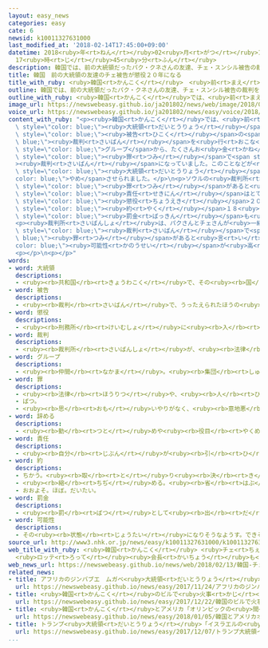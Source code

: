 ```yaml
---
layout: easy_news
categories: easy
cate: 6
newsid: k10011327631000
last_modified_at: '2018-02-14T17:45:00+09:00'
datetime: 2018<ruby>年<rt>ねん</rt></ruby>02<ruby>月<rt>がつ</rt></ruby>14<ruby>日<rt>にち</rt></ruby>
  17<ruby>時<rt>じ</rt></ruby>45<ruby>分<rt>ふん</rt></ruby>
description: 韓国では、前の大統領だったパク・クネさんの友達、チェ・スンシル被告の裁判を行っていました。
title: 韓国　前の大統領の友達のチェ被告が懲役２０年になる
title_with_ruby: <ruby>韓国<rt>かんこく</rt></ruby>　<ruby>前<rt>まえ</rt></ruby>の<ruby>大統領<rt>だいとうりょう</rt></ruby>の<ruby>友達<rt>ともだち</rt></ruby>のチェ<ruby>被告<rt>ひこく</rt></ruby>が<ruby>懲役<rt>ちょうえき</rt></ruby>２０<ruby>年<rt>ねん</rt></ruby>になる
outline: 韓国では、前の大統領だったパク・クネさんの友達、チェ・スンシル被告の裁判を行っていました。
outline_with_ruby: <ruby>韓国<rt>かんこく</rt></ruby>では、<ruby>前<rt>まえ</rt></ruby>の<ruby>大統領<rt>だいとうりょう</rt></ruby>だったパク・クネさんの<ruby>友達<rt>ともだち</rt></ruby>、チェ・スンシル<ruby>被告<rt>ひこく</rt></ruby>の<ruby>裁判<rt>さいばん</rt></ruby>を<ruby>行<rt>おこな</rt></ruby>っていました。
image_url: https://newswebeasy.github.io/ja201802/news/web/image/2018/02/13/K10011327631_1802131938_1802131951_01_02.jpg
voice_url: https://newswebeasy.github.io/ja201802/news/easy/voice/2018/02/14/k10011327631000.mp3
content_with_ruby: "<p><ruby>韓国<rt>かんこく</rt></ruby>では、<ruby>前<rt>まえ</rt></ruby>の<span\
  \ style=\"color: blue;\"><ruby>大統領<rt>だいとうりょう</rt></ruby></span>だったパク・クネさんの<ruby>友達<rt>ともだち</rt></ruby>、チェ・スンシル<span\
  \ style=\"color: blue;\"><ruby>被告<rt>ひこく</rt></ruby></span>の<span style=\"color:\
  \ blue;\"><ruby>裁判<rt>さいばん</rt></ruby></span>を<ruby>行<rt>おこな</rt></ruby>っていました。チェさんは、サムスンやロッテなど<ruby>大<rt>おお</rt></ruby>きな<ruby>会社<rt>かいしゃ</rt></ruby>の<span\
  \ style=\"color: blue;\">グループ</span>から、たくさんお<ruby>金<rt>かね</rt></ruby>をもらったり、もらう<ruby>約束<rt>やくそく</rt></ruby>をしたりした<span\
  \ style=\"color: blue;\"><ruby>罪<rt>つみ</rt></ruby></span>で<span style=\"color: blue;\"\
  ><ruby>裁判<rt>さいばん</rt></ruby></span>になっていました。このことなどが<ruby>理由<rt>りゆう</rt></ruby>で、パクさんは<ruby>去年<rt>きょねん</rt></ruby>、<span\
  \ style=\"color: blue;\"><ruby>大統領<rt>だいとうりょう</rt></ruby></span>を<span style=\"\
  color: blue;\">やめ</span>させられました。</p>\n<p>ソウルの<ruby>裁判所<rt>さいばんしょ</rt></ruby>は１３<ruby>日<rt>にち</rt></ruby>、チェさんに１７の<span\
  \ style=\"color: blue;\"><ruby>罪<rt>つみ</rt></ruby></span>があると<ruby>言<rt>い</rt></ruby>いました。そして、「チェさんの<span\
  \ style=\"color: blue;\"><ruby>責任<rt>せきにん</rt></ruby></span>はとても<ruby>重<rt>おも</rt></ruby>い」と<ruby>言<rt>い</rt></ruby>って、チェさんを<span\
  \ style=\"color: blue;\"><ruby>懲役<rt>ちょうえき</rt></ruby></span>２０<ruby>年<rt>ねん</rt></ruby>にしました。<span\
  \ style=\"color: blue;\"><ruby>約<rt>やく</rt></ruby></span>１８<ruby>億<rt>おく</rt></ruby><ruby>円<rt>えん</rt></ruby>の<span\
  \ style=\"color: blue;\"><ruby>罰金<rt>ばっきん</rt></ruby></span>も<ruby>払<rt>はら</rt></ruby>うように<ruby>言<rt>い</rt></ruby>いました。</p>\n\
  <p><ruby>裁判所<rt>さいばんしょ</rt></ruby>は、パクさんとチェさんが<ruby>一緒<rt>いっしょ</rt></ruby>に<ruby>悪<rt>わる</rt></ruby>いことをしたと<ruby>言<rt>い</rt></ruby>っています。このため、パクさんも<span\
  \ style=\"color: blue;\"><ruby>裁判<rt>さいばん</rt></ruby></span>で<span style=\"color:\
  \ blue;\"><ruby>罪<rt>つみ</rt></ruby></span>があると<ruby>言<rt>い</rt></ruby>われる<span style=\"\
  color: blue;\"><ruby>可能性<rt>かのうせい</rt></ruby></span>が<ruby>高<rt>たか</rt></ruby>くなりました。</p>\n\
  <p></p>\n<p></p>"
words:
- word: 大統領
  descriptions:
  - <ruby><rb>共和国</rb><rt>きょうわこく</rt></ruby>で、その<ruby><rb>国</rb><rt>くに</rt></ruby>を<ruby><rb>代表</rb><rt>だいひょう</rt></ruby>する<ruby><rb>人</rb><rt>ひと</rt></ruby>。
- word: 被告
  descriptions:
  - <ruby><rb>裁判</rb><rt>さいばん</rt></ruby>で、うったえられたほうの<ruby><rb>人</rb><rt>ひと</rt></ruby>。
- word: 懲役
  descriptions:
  - <ruby><rb>刑務所</rb><rt>けいむしょ</rt></ruby>に<ruby><rb>入</rb><rt>い</rt></ruby>れて、<ruby><rb>罪</rb><rt>つみ</rt></ruby>をつぐなうために<ruby><rb>仕事</rb><rt>しごと</rt></ruby>をさせること。
- word: 裁判
  descriptions:
  - <ruby><rb>裁判所</rb><rt>さいばんしょ</rt></ruby>が、<ruby><rb>法律</rb><rt>ほうりつ</rt></ruby>にもとづいて、それがよいか<ruby><rb>悪</rb><rt>わる</rt></ruby>いかを<ruby><rb>決</rb><rt>き</rt></ruby>めること。
- word: グループ
  descriptions:
  - <ruby><rb>仲間</rb><rt>なかま</rt></ruby>。<ruby><rb>集団</rb><rt>しゅうだん</rt></ruby>。
- word: 罪
  descriptions:
  - <ruby><rb>法律</rb><rt>ほうりつ</rt></ruby>や、<ruby><rb>人</rb><rt>ひと</rt></ruby>として<ruby><rb>守</rb><rt>まも</rt></ruby>らなければならないことに、そむいた<ruby><rb>行</rb><rt>おこな</rt></ruby>い。<ruby><rb>犯罪</rb><rt>はんざい</rt></ruby>。
  - ばつ。
  - <ruby><rb>思</rb><rt>おも</rt></ruby>いやりがなく、<ruby><rb>意地悪</rb><rt>いじわる</rt></ruby>なようす。
- word: 辞める
  descriptions:
  - <ruby><rb>勤</rb><rt>つと</rt></ruby>めや<ruby><rb>役目</rb><rt>やくめ</rt></ruby>から<ruby><rb>退</rb><rt>しりぞ</rt></ruby>く。
- word: 責任
  descriptions:
  - <ruby><rb>自分</rb><rt>じぶん</rt></ruby>が<ruby><rb>引</rb><rt>ひ</rt></ruby>き<ruby><rb>受</rb><rt>う</rt></ruby>けてしなければならない<ruby><rb>務</rb><rt>つと</rt></ruby>め。
- word: 約
  descriptions:
  - ちかう。<ruby><rb>取</rb><rt>と</rt></ruby>り<ruby><rb>決</rb><rt>き</rt></ruby>める。
  - <ruby><rb>縮</rb><rt>ちぢ</rt></ruby>める。<ruby><rb>省</rb><rt>はぶ</rt></ruby>く。<ruby><rb>簡単</rb><rt>かんたん</rt></ruby>にする。
  - おおよそ。ほぼ。だいたい。
- word: 罰金
  descriptions:
  - <ruby><rb>罰</rb><rt>ばつ</rt></ruby>として<ruby><rb>出</rb><rt>だ</rt></ruby>させるお<ruby><rb>金</rb><rt>かね</rt></ruby>。
- word: 可能性
  descriptions:
  - その<ruby><rb>状態</rb><rt>じょうたい</rt></ruby>になりそうなようす。できそうなようす。
source_url: http://www3.nhk.or.jp/news/easy/k10011327631000/k10011327631000.html
web_title_with_ruby: <ruby>韓国<rt>かんこく</rt></ruby> <ruby>チェ<rt>ちぇ</rt></ruby>・<ruby>スンシル<rt>すんしる</rt></ruby><ruby>被告<rt>ひこく</rt></ruby>に<ruby>懲役<rt>ちょうえき</rt></ruby>20<ruby>年<rt>ねん</rt></ruby>
  <ruby>ロッテ<rt>ろって</rt></ruby><ruby>会長<rt>かいちょう</rt></ruby>も<ruby>実刑<rt>じっけい</rt></ruby><ruby>判決<rt>はんけつ</rt></ruby>
web_news_url: https://newswebeasy.github.io/news/web/2018/02/13/韓国-チェスンシル被告に懲役20年-ロッテ会長も実刑判決
related_news:
- title: アフリカのジンバブエ　ムガベ<ruby>大統領<rt>だいとうりょう</rt></ruby>がやめる
  url: https://newswebeasy.github.io/news/easy/2017/11/24/アフリカのジンバブエ-ムガベ大統領がやめる
- title: <ruby>韓国<rt>かんこく</rt></ruby>のビルで<ruby>火事<rt>かじ</rt></ruby>　２９<ruby>人<rt>にん</rt></ruby>が<ruby>亡<rt>な</rt></ruby>くなる
  url: https://newswebeasy.github.io/news/easy/2017/12/22/韓国のビルで火事-29人が亡くなる
- title: <ruby>韓国<rt>かんこく</rt></ruby>とアメリカ「オリンピックの<ruby>間<rt>あいだ</rt></ruby>は<ruby>軍<rt>ぐん</rt></ruby>の<ruby>訓練<rt>くんれん</rt></ruby>をしない」
  url: https://newswebeasy.github.io/news/easy/2018/01/05/韓国とアメリカオリンピックの間は軍の訓練をしない
- title: トランプ<ruby>大統領<rt>だいとうりょう</rt></ruby>「イスラエルの<ruby>首都<rt>しゅと</rt></ruby>はエルサレム」
  url: https://newswebeasy.github.io/news/easy/2017/12/07/トランプ大統領イスラエルの首都はエルサレム
...
```

